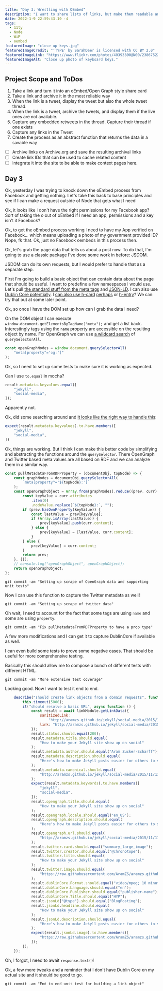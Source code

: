 ```yaml
---
title: "Day 3: Wrestling with OEmbed"
description: "I want to share lists of links, but make them readable and archived"
date: 2022-1-9 22:59:43.10 -4
tags:
  - 11ty
  - Node
  - WiP
  - oembed
featuredImage: "close-up-keys.jpg"
featuredImageCredit: "'TYPE' by SarahDeer is licensed with CC BY 2.0"
featuredImageLink: "https://www.flickr.com/photos/40393390@N00/2386752252"
featuredImageAlt: "Close up photo of keyboard keys."
---
```


## Project Scope and ToDos

1. Take a link and turn it into an oEmbed/Open Graph style share card
2. Take a link and archive it in the most reliable way
3. When the link is a tweet, display the tweet but also the whole tweet thread.
4. When the link is a tweet, archive the tweets, and display them if the live ones are not available.
5. Capture any embedded retweets in the thread. Capture their thread if one exists
6. Capture any links in the Tweet
7. Create the process as an abstract function that returns the data in a savable way

- [ ] Archive links on Archive.org and save the resulting archival links
- [ ] Create link IDs that can be used to cache related content
- [ ] Integrate it into the site to be able to make context pages here.

## Day 3

Ok, yesterday I was trying to knock down the oEmbed process from Facebook and getting nothing. Let's take this back to base principles and see if I can make a request outside of Node that gets what I need

Ok, it looks like I don't have the right permissions for my Facebook app? Sort of taking the o out of oEmbed if I need an app, permissions and a key isn't it Facebook?

Ok, to get the oEmbed process working I need to have my App verified on Facebook... which means uploading a photo of my government provided ID? Nope, fk that. Ok, just no Facebook oembeds in this process then.

Ok, let's grab the page data that tells us about a post now. To do that, I'm going to use a classic package I've done some work in before: JSDOM.

JSDOM can do its own requests, but I would prefer to handle that as a separate step.

First I'm going to build a basic object that can contain data about the page that should be useful. I want to predefine a few namespaces I would use. Let's pull [the standard stuff from the meta tags](https://aramzs.github.io/jekyll/social-media/2015/11/11/be-social-with-jekyll.html) and [JSON-LD](https://aramzs.github.io/jekyll/schema-dot-org/2018/04/27/how-to-make-your-jekyll-site-structured.html). I can also use [Dublin Core potentially](https://en.wikipedia.org/wiki/Dublin_Core#Levels_of_the_standard). I [can also use h-card](https://microformats.org/wiki/h-card) [perhaps](https://indieweb.org/h-card) or [h-entry](https://indieweb.org/authorship)? We can try that out at some later point.

Ok, so once I have the DOM set up how can I grab the data I need?

On the DOM object I can execute `window.document.getElementsByTagName("meta");` and get a list back. Interestingly tags using the `name` property are accessible on the resulting object by name. For OpenGraph we can use [a wildcard search](https://stackoverflow.com/questions/8714090/queryselector-wildcard-element-match) of `querySelectorAll`.

```javascript
const openGraphNodes = window.document.querySelectorAll(
	"meta[property^='og:']"
);
```

Ok, so I need to set up some tests to make sure it is working as expected.

Can I use `to.equal` in mocha?

```javascript
result.metadata.keyvalues.equal([
	"jekyll",
	"social-media",
]);
```

Apparently not.

Ok, did some searching around and [it looks like the right way to handle this](https://stackoverflow.com/questions/41726208/chai-testing-for-values-in-array-of-objects):

```javascript
expect(result.metadata.keyvalues).to.have.members([
	"jekyll",
	"social-media",
])
```

Ok, things are working. But I think I can make this better code by simplifying and abstracting the functions around the `querySelector`. There OpenGraph and Twitter based meta values are all based on RDF and we can analyze them in a similar way.

```javascript
const pullMetadataFromRDFProperty = (documentObj, topNode) => {
	const graphNodes = documentObj.querySelectorAll(
		`meta[property^='${topNode}:']`
	);
	const openGraphObject = Array.from(graphNodes).reduce((prev, curr) => {
		const keyValue = curr.attributes
			.item(0)
			.nodeValue.replace(`${topNode}:`, "");
		if (prev.hasOwnProperty(keyValue)) {
			const lastValue = prev[keyValue];
			if (Array.isArray(lastValue)) {
				prev[keyValue].push(curr.content);
			} else {
				prev[keyValue] = [lastValue, curr.content];
			}
		} else {
			prev[keyValue] = curr.content;
		}
		return prev;
	}, {});
	// console.log("openGraphObject", openGraphObject);
	return openGraphObject;
};
```

`git commit -am "Setting up scrape of OpenGraph data and supporting unit tests"`

Now I can use this function to capture the Twitter metadata as well!

`git commit -am "Setting up scrape of twitter data"`

Oh wait, I need to account for the fact that some tags are using `name` and some are using `property`.

`git commit -am "Fix pullMetadataFromRDFProperty to have a prop type"`

A few more modifications and I can get it to capture DublinCore if available as well.

I can even build some tests to prove some negative cases. That should be useful for more comprehensive testing.

Basically this should allow me to compose a bunch of different tests with different HTML.

`git commit -am "More extensive test coverage"`

Looking good. Now I want to test it end to end.

```javascript
	describe("should create link objects from a domain requests", function () {
		this.timeout(5000);
		it("should resolve a basic URL", async function () {
			const result = await linkModule.getLinkData({
				sanitizedLink:
					"http://aramzs.github.io/jekyll/social-media/2015/11/11/be-social-with-jekyll.html",
				link: "http://aramzs.github.io/jekyll/social-media/2015/11/11/be-social-with-jekyll.html",
			});
			result.status.should.equal(200);
			result.metadata.title.should.equal(
				"How to make your Jekyll site show up on social"
			);
			result.metadata.author.should.equal("Aram Zucker-Scharff");
			result.metadata.description.should.equal(
				"Here's how to make Jekyll posts easier for others to see and share on social networks."
			);
			result.metadata.canonical.should.equal(
				"http://aramzs.github.io/jekyll/social-media/2015/11/11/be-social-with-jekyll.html"
			);
			expect(result.metadata.keywords).to.have.members([
				"jekyll",
				"social-media",
			]);
			result.opengraph.title.should.equal(
				"How to make your Jekyll site show up on social"
			);
			result.opengraph.locale.should.equal("en_US");
			result.opengraph.description.should.equal(
				"Here's how to make Jekyll posts easier for others to see and share on social networks."
			);
			result.opengraph.url.should.equal(
				"http://aramzs.github.io/jekyll/social-media/2015/11/11/be-social-with-jekyll.html"
			);
			result.twitter.card.should.equal("summary_large_image");
			result.twitter.creator.should.equal("@chronotope");
			result.twitter.title.should.equal(
				"How to make your Jekyll site show up on social"
			);
			result.twitter.image.should.equal(
				"https://raw.githubusercontent.com/AramZS/aramzs.github.io/master/_includes/tumblr_nwncf1T2ht1rl195mo1_1280.jpg"
			);
			result.dublinCore.Format.should.equal("video/mpeg; 10 minutes");
			result.dublinCore.Language.should.equal("en");
			result.dublinCore.Publisher.should.equal("publisher-name");
			result.dublinCore.Title.should.equal("HYP");
			result.jsonLd["@type"].should.equal("BlogPosting");
			result.jsonLd.headline.should.equal(
				"How to make your Jekyll site show up on social"
			);
			result.jsonLd.description.should.equal(
				"Here's how to make Jekyll posts easier for others to see and share on social networks."
			);
			expect(result.jsonLd.image).to.have.members([
				"https://raw.githubusercontent.com/AramZS/aramzs.github.io/master/_includes/tumblr_nwncf1T2ht1rl195mo1_1280.jpg",
			]);
		});
	});
```

Oh, I forgot, I need to await `response.text()`!

Ok, a few more tweaks and a reminder that I don't have Dublin Core on my actual site and it should be good to go.

`git commit -am "End to end unit test for building a link object" `
